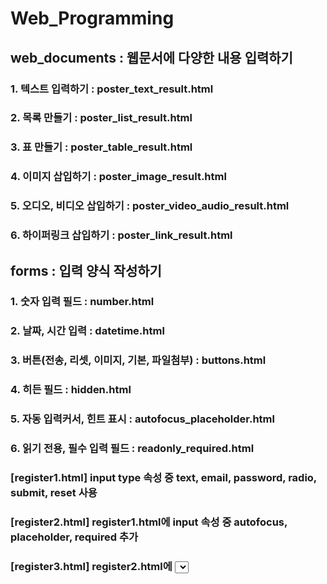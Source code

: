 # Web_Programming
## web_documents : 웹문서에 다양한 내용 입력하기
### 1. 텍스트 입력하기 : poster_text_result.html 
### 2. 목록 만들기 : poster_list_result.html
### 3. 표 만들기 : poster_table_result.html
### 4. 이미지 삽입하기 : poster_image_result.html
### 5. 오디오, 비디오 삽입하기 : poster_video_audio_result.html
### 6. 하이퍼링크 삽입하기 : poster_link_result.html
## forms : 입력 양식 작성하기
### 1. 숫자 입력 필드 : number.html
### 2. 날짜, 시간 입력 : datetime.html
### 3. 버튼(전송, 리셋, 이미지, 기본, 파일첨부) : buttons.html
### 4. 히든 필드 : hidden.html
### 5. 자동 입력커서, 힌트 표시 : autofocus_placeholder.html
### 6. 읽기 전용, 필수 입력 필드 : readonly_required.html
### [register1.html] input type 속성 중 text, email, password, radio, submit, reset 사용
### [register2.html] register1.html에 input 속성 중 autofocus, placeholder, required 추가
### [register3.html] register2.html에 <select>태그, <textarea>태그 추가

